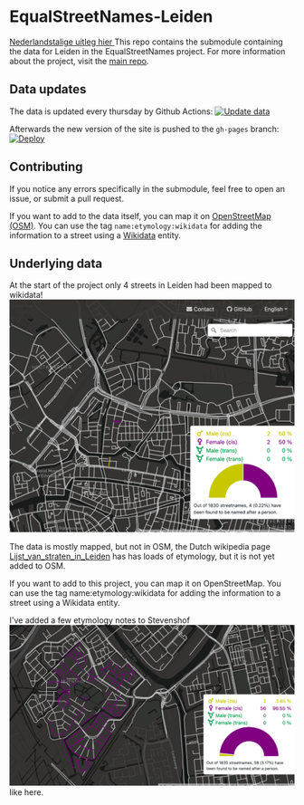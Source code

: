 # EqualStreetNames-Leiden
[Nederlandstalige uitleg hier ](READMEnl.md)
This repo contains the submodule containing the data for Leiden in the EqualStreetNames project. For more information about the project, visit the [main repo](https://github.com/EqualStreetNames/equalstreetnames).

## Data updates

The data is updated every thursday by Github Actions:
[![Update data](https://github.com/EqualStreetNames/equalstreetnames-leiden/actions/workflows/update-data.yml/badge.svg)](https://github.com/EqualStreetNames/equalstreetnames-leiden/actions/workflows/update-data.yml)

Afterwards the new version of the site is pushed to the `gh-pages` branch:
[![Deploy](https://github.com/EqualStreetNames/equalstreetnames-leiden/actions/workflows/deploy.yml/badge.svg)](https://github.com/EqualStreetNames/equalstreetnames-leiden/actions/workflows/deploy.yml)

## Contributing

If you notice any errors specifically in the submodule, feel free to open an issue, or submit a pull request.

If you want to add to the data itself, you can map it on [OpenStreetMap (OSM)](https://osm.org/). You can use the tag `name:etymology:wikidata` for adding the information to a street using a [Wikidata](https://wikidata.org) entity.



## Underlying data
At the start of the project only 4 streets in Leiden had been mapped to wikidata!
![](sad_state_2021-05-02.png)

The data is mostly mapped, but not in OSM, the Dutch wikipedia page [Lijst_van_straten_in_Leiden](https://nl.wikipedia.org/wiki/Lijst_van_straten_in_Leiden) has
has loads of etymology, but it is not yet added to OSM.

If you want to add to this project, you can map it on OpenStreetMap.
You can use the tag name:etymology:wikidata for adding the information to a street using a Wikidata entity.

I've added a few etymology notes to Stevenshof ![](added_streets.png) like here.
